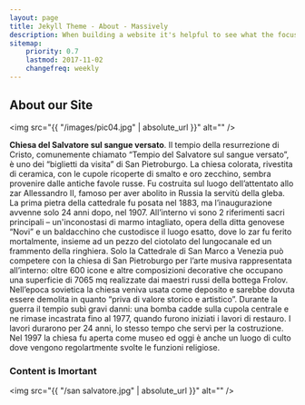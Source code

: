 ```yaml
---
layout: page
title: Jekyll Theme - About - Massively
description: When building a website it's helpful to see what the focus of your site is. This page is an example of how to show a website's focus.
sitemap:
    priority: 0.7
    lastmod: 2017-11-02
    changefreq: weekly
---
```

## About our Site

<span class="image left"><img src="{{ "/images/pic04.jpg" | absolute_url }}" alt="" /></span>

**Chiesa del Salvatore sul sangue versato**. 
Il tempio della resurrezione di Cristo, comunemente chiamato “Tempio del Salvatore sul sangue versato”, è uno dei “biglietti da visita” di San Pietroburgo.
La chiesa colorata, rivestita di ceramica, con le cupole ricoperte di smalto e oro zecchino, sembra provenire dalle antiche favole russe. Fu costruita sul luogo dell’attentato allo zar Allessandro II, famoso per aver abolito in Russia la servitù della gleba.
La prima pietra della cattedrale fu posata nel  1883, ma l’inaugurazione avvenne solo 24 anni dopo, nel 1907. 
All’interno vi sono 2 riferimenti sacri principali – un'inconostasi di marmo intagliato, opera della ditta genovese “Novi” e un baldacchino che custodisce il luogo esatto, dove lo zar fu ferito mortalmente,  insieme ad un pezzo del ciotolato del lungocanale ed un frammento della ringhiera.
Solo la Cattedrale di San Marco a Venezia può competere con la chiesa di San Pietroburgo per l’arte musiva rappresentata all’interno: oltre 600 icone e altre composizioni decorative che occupano una superficie di 7065 mq realizzate dai maestri russi della bottega Frolov.
Nell’epoca sovietica la chiesa veniva usata come deposito e sarebbe dovuta essere demolita in quanto “priva di valore storico e artistico”. Durante la guerra il tempio subì gravi danni: una bomba cadde sulla cupola centrale e ne rimase incastrata fino al 1977, quando furono iniziati i lavori di restauro. I lavori durarono per 24 anni, lo stesso tempo che servì per la costruzione.  Nel 1997 la chiesa fu aperta come museo ed oggi è anche un luogo di culto dove vengono regolartmente svolte le funzioni religiose.


### Content is Imortant
<div class="box">
  <p>
 
  </p>
</div>

<span class="image left"><img src="{{ "/san salvatore.jpg" | absolute_url }}" alt="" /></span>


